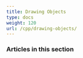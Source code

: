 ```yaml
---
title: Drawing Objects
type: docs
weight: 120
url: /cpp/drawing-objects/
---
```


### **Articles in this section**

